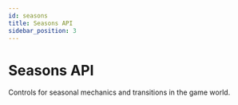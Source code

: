 ```yaml
---
id: seasons
title: Seasons API
sidebar_position: 3
---
```


# Seasons API

Controls for seasonal mechanics and transitions in the game world. 